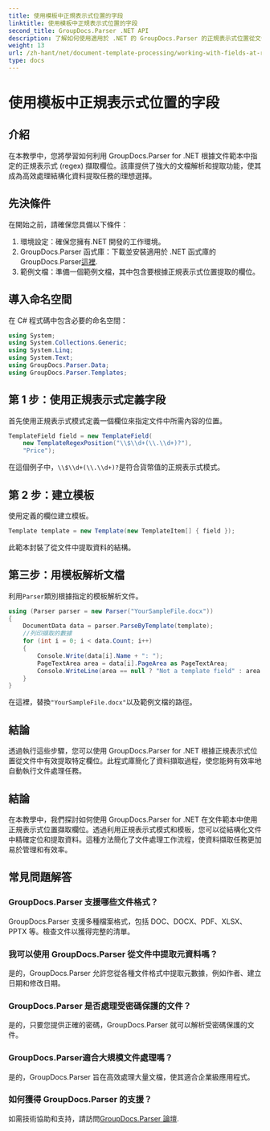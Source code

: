 ```yaml
---
title: 使用模板中正規表示式位置的字段
linktitle: 使用模板中正規表示式位置的字段
second_title: GroupDocs.Parser .NET API
description: 了解如何使用適用於 .NET 的 GroupDocs.Parser 的正規表示式位置從文件範本中擷取資料。有效率地自動化您的資料提取任務。
weight: 13
url: /zh-hant/net/document-template-processing/working-with-fields-at-regex-positions-in-templates/
type: docs
---
```

# 使用模板中正規表示式位置的字段

## 介紹
在本教學中，您將學習如何利用 GroupDocs.Parser for .NET 根據文件範本中指定的正規表示式 (regex) 擷取欄位。該庫提供了強大的文檔解析和提取功能，使其成為高效處理結構化資料提取任務的理想選擇。
## 先決條件
在開始之前，請確保您具備以下條件：
1. 環境設定：確保您擁有.NET 開發的工作環境。
2.  GroupDocs.Parser 函式庫：下載並安裝適用於 .NET 函式庫的 GroupDocs.Parser[這裡](https://releases.groupdocs.com/parser/net/).
3. 範例文檔：準備一個範例文檔，其中包含要根據正規表示式位置提取的欄位。

## 導入命名空間
在 C# 程式碼中包含必要的命名空間：
```csharp
using System;
using System.Collections.Generic;
using System.Linq;
using System.Text;
using GroupDocs.Parser.Data;
using GroupDocs.Parser.Templates;
```
## 第 1 步：使用正規表示式定義字段
首先使用正規表示式模式定義一個欄位來指定文件中所需內容的位置。
```csharp
TemplateField field = new TemplateField(
    new TemplateRegexPosition("\\$\\d+(\\.\\d+)?"),
    "Price");
```
在這個例子中，`\\$\\d+(\\.\\d+)?`是符合貨幣值的正規表示式模式。
## 第 2 步：建立模板
使用定義的欄位建立模板。
```csharp
Template template = new Template(new TemplateItem[] { field });
```
此範本封裝了從文件中提取資料的結構。
## 第三步：用模板解析文檔
利用`Parser`類別根據指定的模板解析文件。
```csharp
using (Parser parser = new Parser("YourSampleFile.docx"))
{
    DocumentData data = parser.ParseByTemplate(template);
    //列印擷取的數據
    for (int i = 0; i < data.Count; i++)
    {
        Console.Write(data[i].Name + ": ");
        PageTextArea area = data[i].PageArea as PageTextArea;
        Console.WriteLine(area == null ? "Not a template field" : area.Text);
    }
}
```
在這裡，替換`"YourSampleFile.docx"`以及範例文檔的路徑。

## 結論
透過執行這些步驟，您可以使用 GroupDocs.Parser for .NET 根據正規表示式位置從文件中有效提取特定欄位。此程式庫簡化了資料擷取過程，使您能夠有效率地自動執行文件處理任務。

## 結論
在本教學中，我們探討如何使用 GroupDocs.Parser for .NET 在文件範本中使用正規表示式位置擷取欄位。透過利用正規表示式模式和模板，您可以從結構化文件中精確定位和提取資料。這種方法簡化了文件處理工作流程，使資料擷取任務更加易於管理和有效率。

## 常見問題解答
### GroupDocs.Parser 支援哪些文件格式？
GroupDocs.Parser 支援多種檔案格式，包括 DOC、DOCX、PDF、XLSX、PPTX 等。檢查文件以獲得完整的清單。
### 我可以使用 GroupDocs.Parser 從文件中提取元資料嗎？
是的，GroupDocs.Parser 允許您從各種文件格式中提取元數據，例如作者、建立日期和修改日期。
### GroupDocs.Parser 是否處理受密碼保護的文件？
是的，只要您提供正確的密碼，GroupDocs.Parser 就可以解析受密碼保護的文件。
### GroupDocs.Parser適合大規模文件處理嗎？
是的，GroupDocs.Parser 旨在高效處理大量文檔，使其適合企業級應用程式。
### 如何獲得 GroupDocs.Parser 的支援？
如需技術協助和支持，請訪問[GroupDocs.Parser 論壇](https://forum.groupdocs.com/c/parser/17).